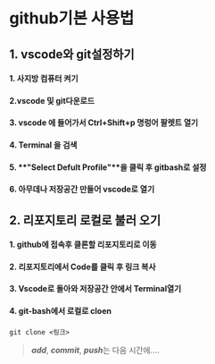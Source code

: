 # github기본 사용법


## 1. vscode와 git설정하기
#### 1. 사지방 컴퓨터 켜기
#### 2.**vscode** 및 **git**다운로드 
#### 3. vscode 에 들어가서 **Ctrl+Shift+p** 명렁어 팔렛트 열기
#### 4. **Terminal** 을 검색
#### 5. **"Select Defult Profile"**을 클릭 후 **gitbash**로 설정
#### 6. 아무데나 저장공간 만들어 vscode로 열기


## 2. 리포지토리 로컬로 불러 오기
#### 1. github에 접속후 클론할 리포지토리로 이동
#### 2. 리포지토리에서 **Code**를 클릭 후 링크 복사
#### 3. Vscode로 돌아와 저장공간 안에서 Terminal열기
#### 4. **git-bash**에서 로컬로 **cloen**
```
git clone <링크>
```

> ***add***, ***commit***, ***push***는 다음 시간에....
